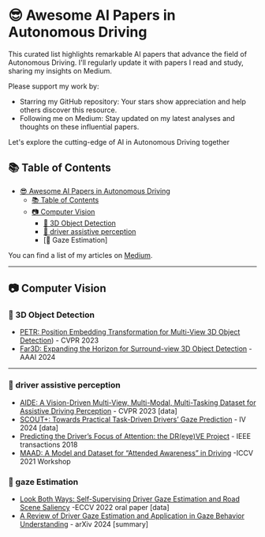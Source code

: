 # 😎 Awesome AI Papers in Autonomous Driving

This curated list highlights remarkable AI papers that advance the field of Autonomous Driving. I'll regularly update it with papers I read and study, sharing my insights on Medium.

Please support my work by:

- Starring my GitHub repository: Your stars show appreciation and help others discover this resource.
- Following me on Medium: Stay updated on my latest analyses and thoughts on these influential papers.

Let's explore the cutting-edge of AI in Autonomous Driving together

## 📚 Table of Contents

- [😎 Awesome AI Papers in Autonomous Driving](#-awesome-ai-paper-in-AD)
  - [📚 Table of Contents](#-table-of-contents)
  - [📷 Computer Vision](#-computer-vision)
    - [🚗 3D Object Detection](#-3d-object-detection)
    - [🙉 driver assistive perception](#-driver-assistive-perception)
    - [👀 Gaze Estimation]

You can find a list of my articles on [Medium](https://medium.com/@jiangmen28).

---

##  📷 Computer Vision

### 🚗 3D Object Detection

- [PETR: Position Embedding Transformation for Multi-View 3D Object Detection](https://medium.com/@jiangmen28/petr-position-embedding-transformation-for-multi-view-3d-object-detection-70cbeb5c3701)) - CVPR 2023
- [Far3D: Expanding the Horizon for Surround-view 3D Object Detection](https://medium.com/@jiangmen28/brief-review-far3d-expanding-the-horizon-for-surround-view-3d-object-detection-34e8fd0a80c6) - AAAI 2024

---

### 🙉 driver assistive perception
- [AIDE: A Vision-Driven Multi-View, Multi-Modal, Multi-Tasking Dataset for Assistive Driving Perception](https://medium.com/@jiangmen28/aide-a-vision-driven-multi-view-multi-modal-multi-tasking-dataset-for-assistive-driving-2adc5dae67c0) - CVPR 2023 [data]
- [SCOUT+: Towards Practical Task-Driven Drivers’ Gaze Prediction](https://medium.com/@jiangmen28/scout-towards-practical-task-driven-drivers-gaze-prediction-849bf564c2ab) - IV 2024 [data]
- [Predicting the Driver’s Focus of Attention: the DR(eye)VE Project](https://medium.com/@jiangmen28/predicting-the-drivers-focus-of-attention-the-dr-eye-ve-project-2e3ddc02b787) - IEEE transactions 2018
- [MAAD: A Model and Dataset for “Attended Awareness” in Driving](https://medium.com/@jiangmen28/maad-a-model-and-dataset-for-attended-awareness-in-driving-6f32c2ac5104) -ICCV 2021 Workshop

### 👀  gaze Estimation
- [Look Both Ways: Self-Supervising Driver Gaze Estimation and Road Scene Saliency](https://medium.com/@jiangmen28/look-both-ways-self-supervising-driver-gaze-estimation-and-road-scene-saliency-e9ac9700f476) -ECCV 2022 oral paper [data]
-  [A Review of Driver Gaze Estimation and Application in Gaze Behavior Understanding](https://arxiv.org/abs/2307.01470) - arXiv 2024 [summary]
